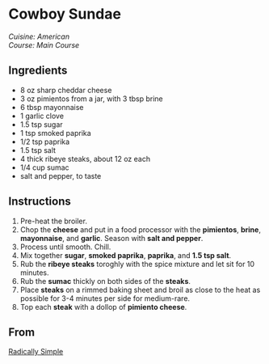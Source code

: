 # Cowboy Sundae

_Cuisine:  American_<br />
_Course:  Main Course_

## Ingredients

- 8 oz sharp cheddar cheese
- 3 oz pimientos from a jar, with 3 tbsp brine
- 6 tbsp mayonnaise
- 1 garlic clove
- 1.5 tsp sugar
- 1 tsp smoked paprika
- 1/2 tsp paprika
- 1.5 tsp salt
- 4 thick ribeye steaks, about 12 oz each
- 1/4 cup sumac
- salt and pepper, to taste

## Instructions

1. Pre-heat the broiler.
1. Chop the **cheese** and put in a food processor with the **pimientos**, **brine**, **mayonnaise**, and **garlic**.  Season with **salt and pepper**.
1. Process until smooth.  Chill.
1. Mix together **sugar**, **smoked paprika**, **paprika**, and **1.5 tsp salt**.
1. Rub the **ribeye steaks** toroghly with the spice mixture and let sit for 10 minutes.
1. Rub the **sumac** thickly on both sides of the **steaks**.
1. Place **steaks** on a rimmed baking sheet and broil as close to the heat as possible for 3-4 minutes per side for medium-rare.
1. Top each **steak** with a dollop of **pimiento cheese**.

## From

[Radically Simple](https://www.rozannegold.com/radically-simple)